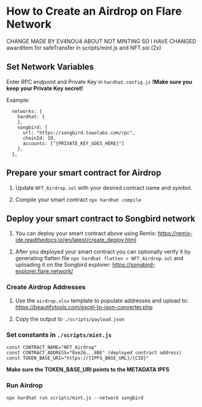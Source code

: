 # How to Create an Airdrop on Flare Network
CHANGE MADE BY EV4NOU4 ABOUT NOT MINTING SO I HAVE CHANGED awardItem for safeTransfer in scripts/mint.js and NFT.sol (2x) 
## Set Network Variables

Enter RPC endpoint and Private Key in `hardhat.config.js` **!Make sure you keep your Private Key secret!**

Example:

```
  networks: {
    hardhat: {
    },
    songbird: {
      url: "https://songbird.towolabs.com/rpc",
      chainId: 19,
      accounts: ["{PRIVATE_KEY_GOES_HERE}"]
    },
  },
```

## Prepare your smart contract for Airdrop

1. Update `NFT_Airdrop.sol` with your desired contract name and symbol.

2. Compile your smart contract `npx hardhat compile`

## Deploy your smart contract to Songbird network

1. You can deploy your smart contract above using Remix: https://remix-ide.readthedocs.io/en/latest/create_deploy.html

2. After you deployed your smart contract you can optionally verify it by generating flatten file `npx hardhat flatten > NFT_Airdrop.sol` and uploading it on the Songbird explorer: https://songbird-explorer.flare.network/

### Create Airdrop Addresses

1. Use the `airdrop.xlsx` template to populate addresses and upload to: https://beautifytools.com/excel-to-json-converter.php

2. Copy the output to `./scripts/payload.json`

### Set constants in `./scripts/mint.js`

```
const CONTRACT_NAME="NFT_Airdrop"
const CONTRACT_ADDRESS="0xe26...8BE" (deployed contract address)
const TOKEN_BASE_URI="https://{IPFS_BASE_URL}/{CID}"
```

**Make sure the TOKEN_BASE_URI points to the METADATA IPFS**

### Run Airdrop

`npx hardhat run scripts/mint.js --network songbird`
